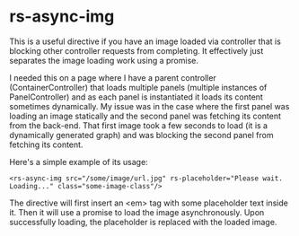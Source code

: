 # rs-async-img

This is a useful directive if you have an image loaded via controller that is blocking other controller requests from completing. It effectively just separates the image loading work using a promise.

I needed this on a page where I have a parent controller (ContainerController) that loads multiple panels (multiple instances of PanelController) and as each panel is instantiated it loads its content sometimes dynamically. My issue was in the case where the first panel was loading an image statically and the second panel was fetching its content from the back-end. That first image took a few seconds to load (it is a dynamically generated graph) and was blocking the second panel from fetching its content.

Here's a simple example of its usage:

``<rs-async-img src="/some/image/url.jpg" rs-placeholder="Please wait. Loading..." class="some-image-class"/>``

The directive will first insert an &lt;em&gt; tag with some placeholder text inside it. Then it will use a promise to load the image asynchronously. Upon successfully loading, the placeholder is replaced with the loaded image.
